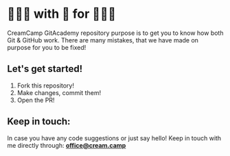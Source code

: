 # 👨🏻‍💻 with 🖤 for 👨🏻‍🎓

CreamCamp GitAcademy repository purpose is to get you to know how both Git & GitHub work. There are many mistakes, that we have made on purpose for you to be fixed!

## Let's get started!
1. Fork this repository!
2. Make changes, commit them!
3. Open the PR!

## Keep in touch:
In case you have any code suggestions or just say hello! Keep in touch with me directly through: **office@cream.camp**
